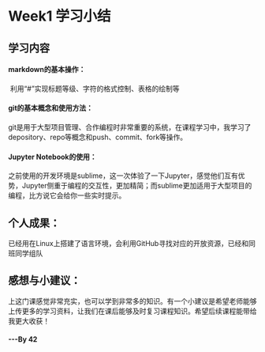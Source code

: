 # Week1 学习小结

## 学习内容

#### markdown的基本操作：

​	利用“#”实现标题等级、字符的格式控制、表格的绘制等

#### git的基本概念和使用方法：

​	git是用于大型项目管理、合作编程时非常重要的系统，在课程学习中，我学习了depository、repo等概念和push、commit、fork等操作。

#### Jupyter Notebook的使用：

​	之前使用的开发环境是sublime，这一次体验了一下Jupyter，感觉他们互有优势，Jupyter侧重于编程的交互性，更加精简；而sublime更加适用于大型项目的编程，比方说它会给你一些实时提示。

## 个人成果：

​	已经用在Linux上搭建了语言环境，会利用GitHub寻找对应的开放资源，已经和同班同学组队

## 感想与小建议：

​	上这门课感觉非常充实，也可以学到非常多的知识。有一个小建议是希望老师能够上传更多的学习资料，让我们在课后能够及时复习课程知识。希望后续课程能带给我更大收获！



#### ---By 42